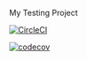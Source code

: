 My Testing Project

[![CircleCI](https://dl.circleci.com/status-badge/img/gh/joshbarcher/sdev372-testing-software-w23/tree/master.svg?style=svg)](https://dl.circleci.com/status-badge/redirect/gh/joshbarcher/sdev372-testing-software-w23/tree/master)

[![codecov](https://codecov.io/github/joshbarcher/sdev372-testing-software-w23/branch/master/graph/badge.svg?token=nUxcSJo9fz)](https://codecov.io/github/joshbarcher/sdev372-testing-software-w23)